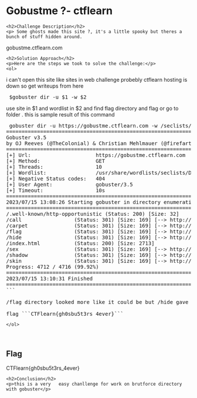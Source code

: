 
<!DOCTYPE html>
<html>

<body>
    <h1>Gobustme ?- ctflearn</h1>

    <h2>Challenge Description</h2>
    <p> Some ghosts made this site ?, it's a little spooky but theres a bunch of stuff hidden around.

gobustme.ctflearn.com
 
</p>
 
    <h2>Solution Approach</h2>
    <p>Here are the steps we took to solve the challenge:</p>
    <ol>
   i can't open this site like sites in web challenge probebly ctflearn hosting is down so
get writeups from here
<pre> $gobuster dir -u $1 -w $2</pre>
use site in $1 and wordlist in  $2 and find flag directory and flag or go to folder .
this is sample result of this command
<pre>
 gobuster dir -u https://gobustme.ctflearn.com -w /seclists/Discovery/Web-Content/common.txt
===============================================================
Gobuster v3.5
by OJ Reeves (@TheColonial) & Christian Mehlmauer (@firefart)
===============================================================
[+] Url:                     https://gobustme.ctflearn.com
[+] Method:                  GET
[+] Threads:                 10
[+] Wordlist:                /usr/share/wordlists/seclists/Discovery/Web-Content/common.txt
[+] Negative Status codes:   404
[+] User Agent:              gobuster/3.5
[+] Timeout:                 10s
===============================================================
2023/07/15 13:08:26 Starting gobuster in directory enumeration mode
===============================================================
/.well-known/http-opportunistic (Status: 200) [Size: 32]
/call                 (Status: 301) [Size: 169] [--> http://gobustme.ctflearn.com/call/]
/carpet               (Status: 301) [Size: 169] [--> http://gobustme.ctflearn.com/carpet/]
/flag                 (Status: 301) [Size: 169] [--> http://gobustme.ctflearn.com/flag/]
/hide                 (Status: 301) [Size: 169] [--> http://gobustme.ctflearn.com/hide/]
/index.html           (Status: 200) [Size: 2713]
/sex                  (Status: 301) [Size: 169] [--> http://gobustme.ctflearn.com/sex/]
/shadow               (Status: 301) [Size: 169] [--> http://gobustme.ctflearn.com/shadow/]
/skin                 (Status: 301) [Size: 169] [--> http://gobustme.ctflearn.com/skin/]
Progress: 4712 / 4716 (99.92%)
===============================================================
2023/07/15 13:10:31 Finished
===============================================================                          
```

/flag directory looked more like it could be but /hide gave the flag
 
flag ```CTFlearn{gh0sbu5t3rs_4ever}```
</pre>
       
    
    </ol>
<br>
    <h2>Flag</h2>
    <p class="flag">CTFlearn{gh0sbu5t3rs_4ever}
</p>

    <h2>Conclusion</h2>
    <p>this is a very   easy chanllenge for work on brutforce directory with gobuster</p>
</body>
</html>

